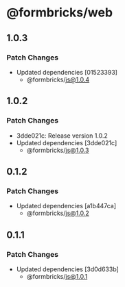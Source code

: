 # @formbricks/web

## 1.0.3

### Patch Changes

- Updated dependencies [01523393]
  - @formbricks/js@1.0.4

## 1.0.2

### Patch Changes

- 3dde021c: Release version 1.0.2
- Updated dependencies [3dde021c]
  - @formbricks/js@1.0.3

## 0.1.2

### Patch Changes

- Updated dependencies [a1b447ca]
  - @formbricks/js@1.0.2

## 0.1.1

### Patch Changes

- Updated dependencies [3d0d633b]
  - @formbricks/js@1.0.1
